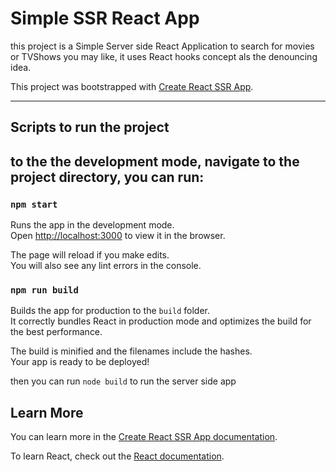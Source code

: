
<h1>Simple SSR React App</h1>

this project is a Simple Server side React Application to search for movies or TVShows you may like,
it uses React hooks concept als the denouncing idea. 


This project was bootstrapped with [Create React SSR App](https://github.com/trustworktech/create-react-ssr-app).

--- 

<h2>Scripts to run the project<h2>

to the the development mode, navigate to the project directory, you can run:

### `npm start`

Runs the app in the development mode.<br>
Open [http://localhost:3000](http://localhost:3000) to view it in the browser.

The page will reload if you make edits.<br>
You will also see any lint errors in the console.


### `npm run build`

Builds the app for production to the `build` folder.<br>
It correctly bundles React in production mode and optimizes the build for the best performance.

The build is minified and the filenames include the hashes.<br>
Your app is ready to be deployed!

then you can run `node build` to run the server side app

## Learn More

You can learn more in the [Create React SSR App documentation](https://create-react-ssr-app.dev/docs/getting-started).

To learn React, check out the [React documentation](https://reactjs.org/).
